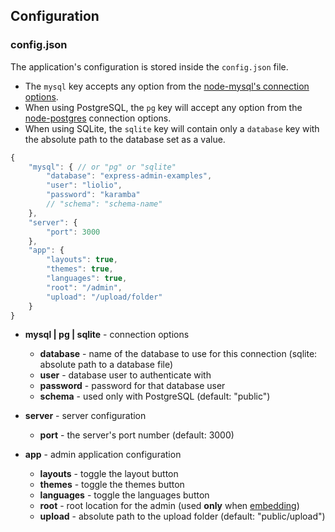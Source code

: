 
## Configuration

### config.json

The application's configuration is stored inside the `config.json` file.

- The `mysql` key accepts any option from the [node-mysql's connection options][1].
- When using PostgreSQL, the `pg` key will accept any option from the [node-postgres][2] connection options.
- When using SQLite, the `sqlite` key will contain only a `database` key with the absolute path to the database set as a value.

```js
{
    "mysql": { // or "pg" or "sqlite"
        "database": "express-admin-examples",
        "user": "liolio",
        "password": "karamba"
        // "schema": "schema-name"
    },
    "server": {
        "port": 3000
    },
    "app": {
        "layouts": true,
        "themes": true,
        "languages": true,
        "root": "/admin",
        "upload": "/upload/folder"
    }
}
```

- **mysql | pg | sqlite** - connection options
    - **database** - name of the database to use for this connection (sqlite: absolute path to a database file)
    - **user** - database user to authenticate with
    - **password** - password for that database user
    - **schema** - used only with PostgreSQL (default: "public")
- **server** - server configuration
    - **port** - the server's port number (default: 3000)
- **app** - admin application configuration
    - **layouts** - toggle the layout button
    - **themes** - toggle the themes button
    - **languages** - toggle the languages button
    - **root** - root location for the admin (used **only** when [embedding][3])
    - **upload** - absolute path to the upload folder (default: "public/upload")


  [1]: https://github.com/felixge/node-mysql#connection-options
  [2]: https://github.com/brianc/node-postgres
  [3]: #embedding
